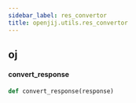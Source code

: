 ```yaml
---
sidebar_label: res_convertor
title: openjij.utils.res_convertor
---
```


## oj

#### convert\_response

```python
def convert_response(response)
```

